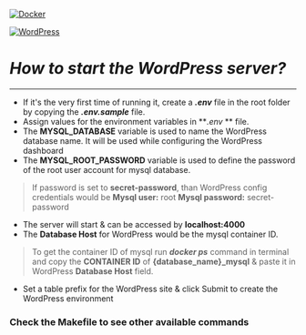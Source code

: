 [![Docker](https://storage.googleapis.com/static.ianlewis.org/prod/img/docker/large_v-trans.png "Docker")](https://storage.googleapis.com/static.ianlewis.org/prod/img/docker/large_v-trans.png "Docker")

[![WordPress](https://1000logos.net/wp-content/uploads/2017/05/WordPress-Logo.png "WordPress")](https://1000logos.net/wp-content/uploads/2017/05/WordPress-Logo.png "WordPress") 


# *How to start the WordPress server?*

------------
- If it's the very first time of running it, create a ***.env*** file in the root folder by copying the ***.env.sample*** file.
- Assign values for the environment variables in ***.env* ** file.
- The **MYSQL_DATABASE** variable is used to name the WordPress database name. It will be used while configuring the WordPress dashboard
- The **MYSQL_ROOT_PASSWORD** variable is used to define the password of the root user account for mysql database.
> If password is set to **secret-password**, than WordPress config credentials would be 
**Mysql user:** root
**Mysql password:** secret-password

-  The server will start & can be accessed by **localhost:4000**
-  The **Database Host** for WordPress would be the mysql container ID.
> To get the container ID of mysql run ***docker ps*** command in terminal and copy the **CONTAINER ID** of **{database_name}_mysql** & paste it in WordPress **Database Host** field.

- Set a table prefix for the WordPress site & click Submit to create the WordPress environment

### Check the Makefile to see other available commands
